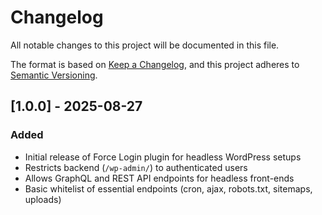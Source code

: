 # Changelog

All notable changes to this project will be documented in this file.

The format is based on [Keep a Changelog](https://keepachangelog.com/en/1.0.0/),
and this project adheres to [Semantic Versioning](https://semver.org/spec/v2.0.0.html).

## [1.0.0] - 2025-08-27
### Added
- Initial release of Force Login plugin for headless WordPress setups
- Restricts backend (`/wp-admin/`) to authenticated users
- Allows GraphQL and REST API endpoints for headless front-ends
- Basic whitelist of essential endpoints (cron, ajax, robots.txt, sitemaps, uploads)
